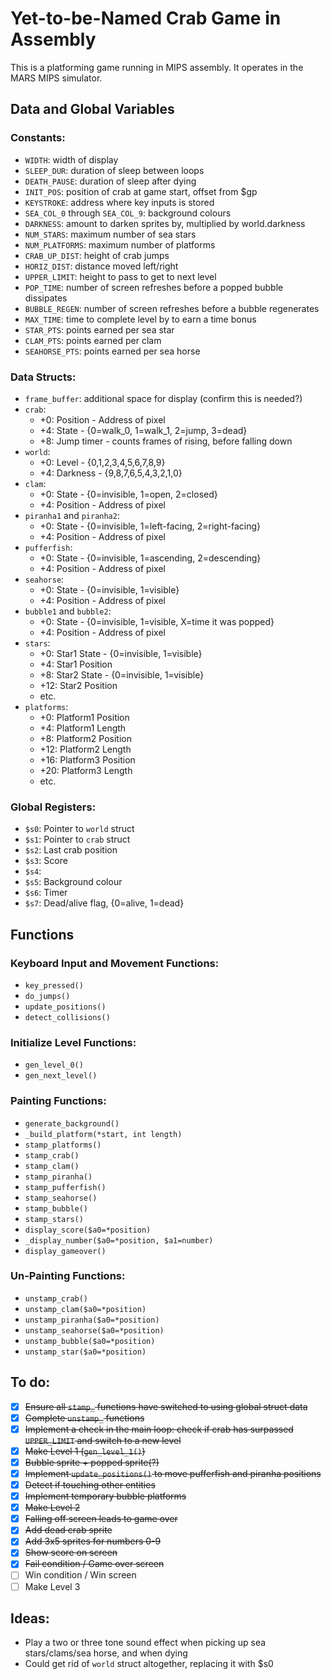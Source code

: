 # Yet-to-be-Named Crab Game in Assembly

This is a platforming game running in MIPS assembly. It operates in the MARS MIPS simulator.

## Data and Global Variables

### Constants:
 - `WIDTH`: width of display
 - `SLEEP_DUR`: duration of sleep between loops
 - `DEATH_PAUSE`: duration of sleep after dying
 - `INIT_POS`: position of crab at game start, offset from $gp
 - `KEYSTROKE`: address where key inputs is stored
 - `SEA_COL_0` through `SEA_COL_9`: background colours
 - `DARKNESS`: amount to darken sprites by, multiplied by world.darkness
 - `NUM_STARS`: maximum number of sea stars
 - `NUM_PLATFORMS`: maximum number of platforms
 - `CRAB_UP_DIST`: height of crab jumps
 - `HORIZ_DIST`: distance moved left/right 
 - `UPPER_LIMIT`: height to pass to get to next level
 - `POP_TIME`: number of screen refreshes before a popped bubble dissipates
 - `BUBBLE_REGEN`: number of screen refreshes before a bubble regenerates
 - `MAX_TIME`: time to complete level by to earn a time bonus
 - `STAR_PTS`: points earned per sea star
 - `CLAM_PTS`: points earned per clam
 - `SEAHORSE_PTS`: points earned per sea horse

### Data Structs:
 - `frame_buffer`: additional space for display (confirm this is needed?)
 - `crab`:
   - +0: Position - Address of pixel
   - +4: State - {0=walk_0, 1=walk_1, 2=jump, 3=dead}
   - +8: Jump timer - counts frames of rising, before falling down
 - `world`:
   - +0: Level - {0,1,2,3,4,5,6,7,8,9}
   - +4: Darkness - {9,8,7,6,5,4,3,2,1,0}
 - `clam`:
   - +0: State - {0=invisible, 1=open, 2=closed}
   - +4: Position - Address of pixel
 - `piranha1` and `piranha2`:
   - +0: State - {0=invisible, 1=left-facing, 2=right-facing}
   - +4: Position - Address of pixel
 - `pufferfish`:
   - +0: State - {0=invisible, 1=ascending, 2=descending}
   - +4: Position - Address of pixel
 - `seahorse`:
   - +0: State - {0=invisible, 1=visible}
   - +4: Position - Address of pixel
 - `bubble1` and `bubble2`:
   - +0: State - {0=invisible, 1=visible, X=time it was popped}
   - +4: Position - Address of pixel
 - `stars`:
   - +0: Star1 State - {0=invisible, 1=visible}
   - +4: Star1 Position
   - +8: Star2 State - {0=invisible, 1=visible}
   - +12: Star2 Position
   - etc.
 - `platforms`:
   - +0: Platform1 Position
   - +4: Platform1 Length
   - +8: Platform2 Position
   - +12: Platform2 Length
   - +16: Platform3 Position
   - +20: Platform3 Length
   - etc.

### Global Registers:
 - `$s0`: Pointer to `world` struct
 - `$s1`: Pointer to `crab` struct
 - `$s2`: Last crab position
 - `$s3`: Score
 - `$s4`:
 - `$s5`: Background colour
 - `$s6`: Timer
 - `$s7`: Dead/alive flag, {0=alive, 1=dead}

## Functions

### Keyboard Input and Movement Functions:
 - `key_pressed()`
 - `do_jumps()`
 - `update_positions()`
 - `detect_collisions()`

### Initialize Level Functions:
 - `gen_level_0()`
 - `gen_next_level()`

### Painting Functions:
 - `generate_background()`
 - `_build_platform(*start, int length)`
 - `stamp_platforms()`
 - `stamp_crab()`
 - `stamp_clam()`
 - `stamp_piranha()`
 - `stamp_pufferfish()`
 - `stamp_seahorse()`
 - `stamp_bubble()`
 - `stamp_stars()`
 - `display_score($a0=*position)`
 - `_display_number($a0=*position, $a1=number)`
 - `display_gameover()`

### Un-Painting Functions:
 - `unstamp_crab()`
 - `unstamp_clam($a0=*position)`
 - `unstamp_piranha($a0=*position)`
 - `unstamp_seahorse($a0=*position)`
 - `unstamp_bubble($a0=*position)`
 - `unstamp_star($a0=*position)`

## To do:
 - [x] ~~Ensure all `stamp_` functions have switched to using global struct data~~
 - [x] ~~Complete `unstamp_` functions~~
 - [x] ~~Implement a check in the main loop: check if crab has surpassed `UPPER_LIMIT` and switch to a new level~~
 - [x] ~~Make Level 1 (`gen_level_1()`)~~
 - [x] ~~Bubble sprite + popped sprite(?)~~
 - [x] ~~Implement `update_positions()` to move pufferfish and piranha positions~~
 - [x] ~~Detect if touching other entities~~
 - [x] ~~Implement temporary bubble platforms~~
 - [x] ~~Make Level 2~~
 - [x] ~~Falling off screen leads to game over~~
 - [x] ~~Add dead crab sprite~~
 - [x] ~~Add 3x5 sprites for numbers 0-9~~
 - [x] ~~Show score on screen~~
 - [x] ~~Fail condition / Game over screen~~
 - [ ] Win condition / Win screen
 - [ ] Make Level 3

## Ideas: 
 - Play a two or three tone sound effect when picking up sea stars/clams/sea horse, and when dying
 - Could get rid of `world` struct altogether, replacing it with $s0